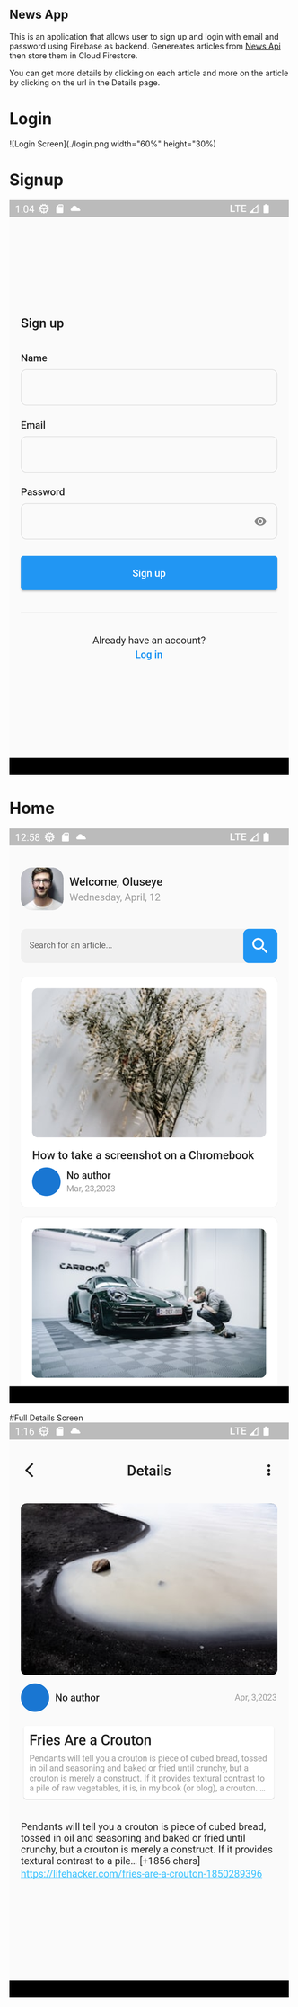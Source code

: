 ## News App

This is an application that allows user to sign up and login with email and password using Firebase as backend. Genereates articles from [News Api](https://newsapi.org/) then store them in Cloud Firestore.

You can get more details by clicking on each article and more on the article by clicking on the url in the Details page.

# Login
![Login Screen](./login.png width="60%" height="30%)

# Signup
![SignUp Screen](./signup.png)

# Home
![Home Screen](./home.png)

#Full Details Screen
![Full Screen](./fullscreen.png)
